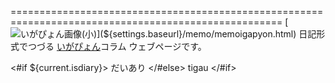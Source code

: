 =====================================================================================================
[![いがぴょん画像(小)](${settings.baseurl}/images/iga200306s.jpg "いがぴょん")](${settings.baseurl}/memo/memoigapyon.html) 日記形式でつづる [いがぴょん](${settings.baseurl}/memo/memoigapyon.html)コラム ウェブページです。

<#if ${current.isdiary}>
だいあり
</#else>
tigau
</#if>
